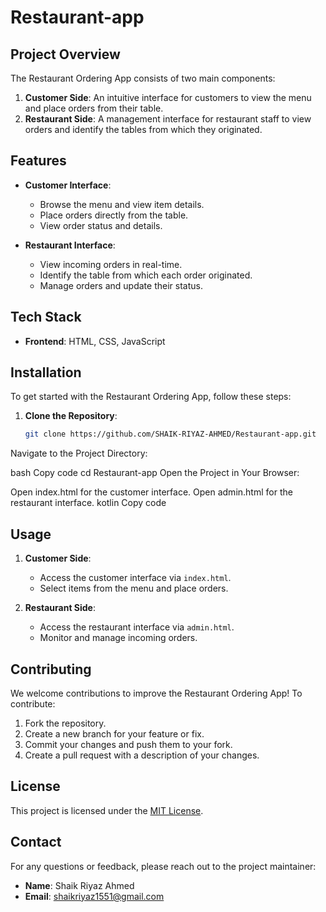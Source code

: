 # Restaurant-app

## Project Overview

The Restaurant Ordering App consists of two main components:

1. **Customer Side**: An intuitive interface for customers to view the menu and place orders from their table.
2. **Restaurant Side**: A management interface for restaurant staff to view orders and identify the tables from which they originated.
## Features

- **Customer Interface**:
  - Browse the menu and view item details.
  - Place orders directly from the table.
  - View order status and details.

- **Restaurant Interface**:
  - View incoming orders in real-time.
  - Identify the table from which each order originated.
  - Manage orders and update their status.

## Tech Stack

- **Frontend**: HTML, CSS, JavaScript
## Installation

To get started with the Restaurant Ordering App, follow these steps:

1. **Clone the Repository**:

   ```bash
   git clone https://github.com/SHAIK-RIYAZ-AHMED/Restaurant-app.git
Navigate to the Project Directory:

bash
Copy code
cd Restaurant-app
Open the Project in Your Browser:

Open index.html for the customer interface.
Open admin.html for the restaurant interface.
kotlin
Copy code

## Usage

1. **Customer Side**:
   - Access the customer interface via `index.html`.
   - Select items from the menu and place orders.

2. **Restaurant Side**:
   - Access the restaurant interface via `admin.html`.
   - Monitor and manage incoming orders.
## Contributing

We welcome contributions to improve the Restaurant Ordering App! To contribute:

1. Fork the repository.
2. Create a new branch for your feature or fix.
3. Commit your changes and push them to your fork.
4. Create a pull request with a description of your changes.

## License

This project is licensed under the [MIT License](LICENSE).
## Contact

For any questions or feedback, please reach out to the project maintainer:

- **Name**: Shaik Riyaz Ahmed
- **Email**: [shaikriyaz1551@gmail.com](mailto:shaikriyaz1551@gmail.com)

